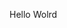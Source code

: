 Hello Wolrd






















































































































































































































































































































































































































































































































































































































































































































































































































































































































































































































































































































































































































































































































































































































































































































































































































































































































































































































































































































































































































































































































































































































































































































































































































































































































































































































































































































































































































































































































































































































































































































































































































































































































































































































































































































































































































































































































































































































































































































































































































































































































































































































































































































































































































































































































































































































































































































































































































































































































































































































































































































































































































































































































































































































































































































































































































































































































